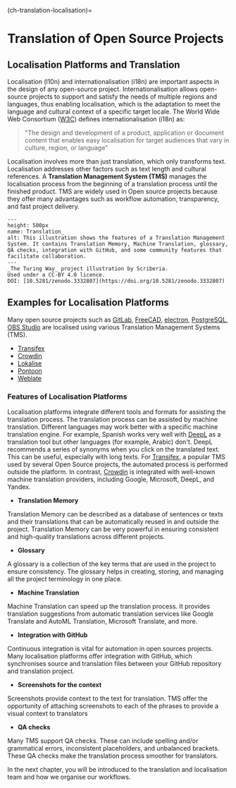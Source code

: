 (ch-translation-localisation)=

# Translation of Open Source Projects
## Localisation Platforms and Translation


Localisation (l10n) and internationalisation (i18n) are important aspects in the design of any open-source project.
Internationalisation allows open-source projects to support and satisfy the needs of multiple regions and languages, thus enabling localisation, which is the adaptation to meet the language and cultural context of a specific target locale.
The World Wide Web Consortium ([W3C](https://www.w3.org/)) defines internationalisation (i18n) as:
> "The design and development of a product, application or document content that enables easy localisation for target audiences that vary in culture, region, or language"


Localisation involves more than just translation, which only transforms text.
Localisation addresses other factors such as text length and cultural references.
A **Translation Management System (TMS)** manages the localisation process from the beginning of a translation process until the finished product.
TMS are widely used in Open source projects because they offer many advantages such as workflow automation, transparency, and fast project delivery.

```{figure} ../../../figures/translation-management-systems.*
---
height: 500px
name: Translation_
alt: This illustration shows the features of a Translation Management System. It contains Translation Memory, Machine Translation, glossary, QA checks, integration with GitHub, and some community features that facilitate collaboration.
---
_The Turing Way_ project illustration by Scriberia.
Used under a CC-BY 4.0 licence.
DOI: [10.5281/zenodo.3332807](https://doi.org/10.5281/zenodo.3332807)
```

## Examples for Localisation Platforms

Many open source projects such as [GitLab](https://crowdin.com/project/gitlab-ee), [FreeCAD](https://crowdin.com/project/freecad), [electron](https://crowdin.com/project/electron), [PostgreSQL](https://crowdin.com/project/postgresql), [OBS Studio](https://crowdin.com/project/obs-studio) are localised using various Translation Management Systems (TMS).

- [Transifex](https://www.transifex.com/)
- [Crowdin](https://crowdin.com/?gclid=CjwKCAiAvriMBhAuEiwA8Cs5ldEGwrOeDJtdY2kneF6vBXx8hYiXD1oJPcWB1SO0VBSTuz60AaDYUhoCj_8QAvD_BwE)
- [Lokalise](https://lokalise.com/)
- [Pontoon](https://pontoon.mozilla.org/)
- [Weblate](https://weblate.org/en/)

### Features of Localisation Platforms


Localisation platforms integrate different tools and formats for assisting the translation process.
The translation process can be assisted by machine translation.
Different languages may work better with a specific machine translation engine. For example, Spanish works very well with [DeepL](https://www.deepl.com/) as a translation tool but other languages (for example, Arabic) don't. 
DeepL recommends a series of synonyms when you click on the translated text.
This can be useful, especially with long texts.
For [Transifex](https://www.transifex.com/), a popular TMS used by several Open Source projects, the automated process is performed outside the platform.
In contrast, [Crowdin](https://crowdin.com/?gclid=CjwKCAiAvriMBhAuEiwA8Cs5ldEGwrOeDJtdY2kneF6vBXx8hYiXD1oJPcWB1SO0VBSTuz60AaDYUhoCj_8QAvD_BwE) is integrated with well-known machine translation providers, including Google, Microsoft, DeepL, and Yandex.


- **Translation Memory**

Translation Memory can be described as a database of sentences or texts and their translations that can be automatically reused in and outside the project.
Translation Memory can be very powerful in ensuring consistent and high-quality translations across different projects.

- **Glossary**

A glossary is a collection of the key terms that are used in the project to ensure consistency.
The glossary helps in creating, storing, and managing all the project terminology in one place.


- **Machine Translation**

Machine Translation can speed up the translation process.
It provides translation suggestions from automatic translation services like Google Translate and AutoML Translation, Microsoft Translate, and more.

- **Integration with GitHub**

Continuous integration is vital for automation in open sources projects. Many localisation platforms offer integration with GitHub, which synchronises source and translation files between your GitHub repository and translation project.

- **Screenshots for the context**

Screenshots provide context to the text for translation.
TMS offer the opportunity of attaching screenshots to each of the phrases to provide a visual context to translators

- **QA checks**

Many TMS support QA checks.
These can include spelling and/or grammatical errors, inconsistent placeholders, and unbalanced brackets.
These QA checks make the translation process smoother for translators.

In the next chapter, you will be introduced to  the translation and localisation team and how we organise our workflows.
